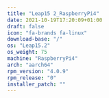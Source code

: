 ```yaml
---
title: "Leap15 2_RaspberryPi4"
date: 2021-10-19T17:20:09+01:00
draft: false
icon: "fa-brands fa-linux"
download-base: "/"
os: "Leap15.2"
os_weight: 75
machine: "RaspberryPi4"
arch: "aarch64"
rpm_version: "4.0.9"
rpm_release: "0"
installer_patch: ""
---
```

